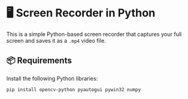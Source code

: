 # 🖥️ Screen Recorder in Python

This is a simple Python-based screen recorder that captures your full screen and saves it as a `.mp4` video file.

## 📦 Requirements

Install the following Python libraries:

```bash
pip install opencv-python pyautogui pywin32 numpy

